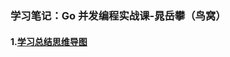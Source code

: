 ### 学习笔记：Go 并发编程实战课-晁岳攀（鸟窝）
#### 1.[学习总结思维导图](http://naotu.baidu.com/file/f755159436dc11a46b9d3c67994c0864?token=578293f283dd72d1)